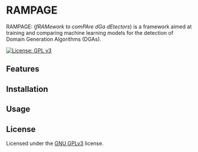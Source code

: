 # RAMPAGE

RAMPAGE: (*fRAMework to comPAre dGa dEtectors*) is a framework aimed at training and comparing machine learning models for the detection of Domain Generation Algorithms (DGAs).

[![License: GPL v3](https://img.shields.io/badge/License-GPLv3-blue.svg)](https://www.gnu.org/licenses/gpl-3.0)

## Features

## Installation

## Usage

## License
Licensed under the [GNU GPLv3](LICENSE) license.